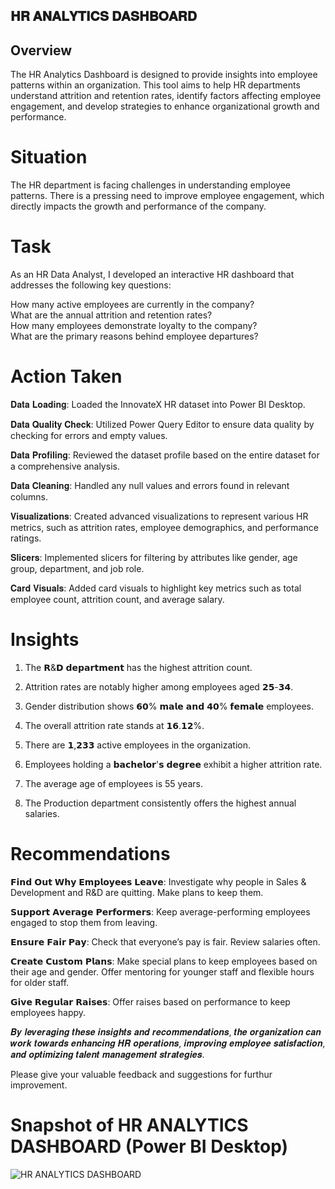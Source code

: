 ## 𝐇𝐑 𝐀𝐍𝐀𝐋𝐘𝐓𝐈𝐂𝐒 𝐃𝐀𝐒𝐇𝐁𝐎𝐀𝐑𝐃
## Overview
The HR Analytics Dashboard is designed to provide insights into employee patterns within an organization. This tool aims to help HR departments understand attrition and retention rates, identify factors affecting employee engagement, and develop strategies to enhance organizational growth and performance.

# Situation
The HR department is facing challenges in understanding employee patterns. There is a pressing need to improve employee engagement, which directly impacts the growth and performance of the company.

# Task
As an HR Data Analyst, I developed an interactive HR dashboard that addresses the following key questions:

How many active employees are currently in the company?   
What are the annual attrition and retention rates?  
How many employees demonstrate loyalty to the company?  
What are the primary reasons behind employee departures?

# Action Taken
𝐃𝐚𝐭𝐚 𝐋𝐨𝐚𝐝𝐢𝐧𝐠: Loaded the InnovateX HR dataset into Power BI Desktop.

𝐃𝐚𝐭𝐚 𝐐𝐮𝐚𝐥𝐢𝐭𝐲 𝐂𝐡𝐞𝐜𝐤: Utilized Power Query Editor to ensure data quality by checking for errors and empty values.

𝐃𝐚𝐭𝐚 𝐏𝐫𝐨𝐟𝐢𝐥𝐢𝐧𝐠: Reviewed the dataset profile based on the entire dataset for a comprehensive analysis.

𝐃𝐚𝐭𝐚 𝐂𝐥𝐞𝐚𝐧𝐢𝐧𝐠: Handled any null values and errors found in relevant columns.

𝐕𝐢𝐬𝐮𝐚𝐥𝐢𝐳𝐚𝐭𝐢𝐨𝐧𝐬: Created advanced visualizations to represent various HR metrics, such as attrition rates, employee demographics, and performance ratings.

𝐒𝐥𝐢𝐜𝐞𝐫𝐬: Implemented slicers for filtering by attributes like gender, age group, department, and job role.

𝐂𝐚𝐫𝐝 𝐕𝐢𝐬𝐮𝐚𝐥𝐬: Added card visuals to highlight key metrics such as total employee count, attrition count, and average salary.

# Insights

1. The 𝗥&𝗗 𝗱𝗲𝗽𝗮𝗿𝘁𝗺𝗲𝗻𝘁 has the highest attrition count.

2. Attrition rates are notably higher among employees aged 𝟮𝟱-𝟯𝟰.
3. Gender distribution shows 𝟲𝟬% 𝗺𝗮𝗹𝗲 𝗮𝗻𝗱 𝟰𝟬% 𝗳𝗲𝗺𝗮𝗹𝗲 employees.                                                         
4. The overall attrition rate stands at 𝟭𝟲.𝟭𝟮%.
5. There are 𝟭,𝟮𝟯𝟯 active employees in the organization.
6. Employees holding a 𝗯𝗮𝗰𝗵𝗲𝗹𝗼𝗿'𝘀 𝗱𝗲𝗴𝗿𝗲𝗲 exhibit a higher attrition rate.
7. The average age of employees is 55 years.
8. The Production department consistently offers the highest annual salaries.

# Recommendations
𝗙𝗶𝗻𝗱 𝗢𝘂𝘁 𝗪𝗵𝘆 𝗘𝗺𝗽𝗹𝗼𝘆𝗲𝗲𝘀 𝗟𝗲𝗮𝘃𝗲: Investigate why people in Sales & Development and R&D are quitting. Make plans to keep them.

𝗦𝘂𝗽𝗽𝗼𝗿𝘁 𝗔𝘃𝗲𝗿𝗮𝗴𝗲 𝗣𝗲𝗿𝗳𝗼𝗿𝗺𝗲𝗿𝘀: Keep average-performing employees engaged to stop them from leaving.

𝗘𝗻𝘀𝘂𝗿𝗲 𝗙𝗮𝗶𝗿 𝗣𝗮𝘆: Check that everyone’s pay is fair. Review salaries often.

𝗖𝗿𝗲𝗮𝘁𝗲 𝗖𝘂𝘀𝘁𝗼𝗺 𝗣𝗹𝗮𝗻𝘀: Make special plans to keep employees based on their age and gender. Offer mentoring for younger staff and flexible hours for older staff.

𝗚𝗶𝘃𝗲 𝗥𝗲𝗴𝘂𝗹𝗮𝗿 𝗥𝗮𝗶𝘀𝗲𝘀: Offer raises based on performance to keep employees happy.

𝑩𝒚 𝒍𝒆𝒗𝒆𝒓𝒂𝒈𝒊𝒏𝒈 𝒕𝒉𝒆𝒔𝒆 𝒊𝒏𝒔𝒊𝒈𝒉𝒕𝒔 𝒂𝒏𝒅 𝒓𝒆𝒄𝒐𝒎𝒎𝒆𝒏𝒅𝒂𝒕𝒊𝒐𝒏𝒔, 𝒕𝒉𝒆 𝒐𝒓𝒈𝒂𝒏𝒊𝒛𝒂𝒕𝒊𝒐𝒏 𝒄𝒂𝒏 𝒘𝒐𝒓𝒌 𝒕𝒐𝒘𝒂𝒓𝒅𝒔 𝒆𝒏𝒉𝒂𝒏𝒄𝒊𝒏𝒈 𝑯𝑹 𝒐𝒑𝒆𝒓𝒂𝒕𝒊𝒐𝒏𝒔, 𝒊𝒎𝒑𝒓𝒐𝒗𝒊𝒏𝒈 𝒆𝒎𝒑𝒍𝒐𝒚𝒆𝒆 𝒔𝒂𝒕𝒊𝒔𝒇𝒂𝒄𝒕𝒊𝒐𝒏, 𝒂𝒏𝒅 𝒐𝒑𝒕𝒊𝒎𝒊𝒛𝒊𝒏𝒈 𝒕𝒂𝒍𝒆𝒏𝒕 𝒎𝒂𝒏𝒂𝒈𝒆𝒎𝒆𝒏𝒕 𝒔𝒕𝒓𝒂𝒕𝒆𝒈𝒊𝒆𝒔.

Please give your valuable feedback and suggestions for furthur improvement.

# Snapshot of HR ANALYTICS DASHBOARD (Power BI Desktop)
![HR ANALYTICS DASHBOARD](https://github.com/user-attachments/assets/1d035090-64cd-4bf1-979c-c5e017f04453)



